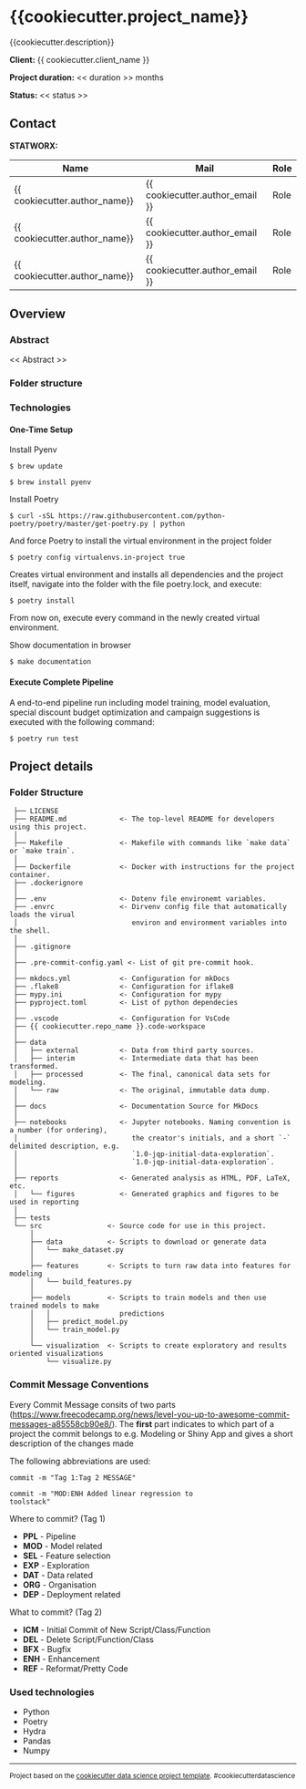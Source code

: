 {{cookiecutter.project_name}}
==============================

{{cookiecutter.description}}

**Client:** {{ cookiecutter.client_name }}

**Project duration:** << duration >> months

**Status:** << status >>

## Contact

**STATWORX:**

| Name            | Mail                         | Role                         |
| --------------- | ---------------------------- | ---------------------------- |
| {{ cookiecutter.author_name}} | {{ cookiecutter.author_email }} | Role |
| {{ cookiecutter.author_name}} | {{ cookiecutter.author_email }} | Role |
| {{ cookiecutter.author_name}} | {{ cookiecutter.author_email }} | Role |

## Overview

### Abstract

<< Abstract >>

### Folder structure


### Technologies

#### One-Time Setup

Install Pyenv

```console
$ brew update
```

```console
$ brew install pyenv
```

Install Poetry

```console
$ curl -sSL https://raw.githubusercontent.com/python-poetry/poetry/master/get-poetry.py | python
```

And force Poetry to install the virtual environment in the project folder

```console
$ poetry config virtualenvs.in-project true
```

Creates virtual environment and installs all dependencies and the project itself,
navigate into the folder with the file poetry.lock, and execute:

```console
$ poetry install
```

From now on, execute every command in the newly created virtual environment.

Show documentation in browser

```console
$ make documentation
```

#### Execute Complete Pipeline

A end-to-end pipeline run including model training, model evaluation, special discount
budget optimization and campaign suggestions is executed with the following command:

```console
$ poetry run test
```

## Project details

### **Folder Structure**

	 ├── LICENSE
	 ├── README.md             <- The top-level README for developers using this project.
	 │
	 ├── Makefile              <- Makefile with commands like `make data` or `make train`.
	 │
	 ├── Dockerfile            <- Docker with instructions for the project container.
	 ├── .dockerignore         
	 │
	 ├── .env                  <- Dotenv file environemt variables.
	 ├── .envrc                <- Dirvenv config file that automatically loads the virual 
	 │                            environ and environment variables into the shell.
	 │
	 ├── .gitignore
	 │
	 ├── .pre-commit-config.yaml <- List of git pre-commit hook.
	 │
	 ├── mkdocs.yml            <- Configuration for mkDocs
	 ├── .flake8               <- Configuration for iflake8
	 ├── mypy.ini              <- Configuration for mypy
	 ├── pyproject.toml        <- List of python dependecies
	 │
	 ├── .vscode               <- Configuration for VsCode
	 ├── {{ cookiecutter.repo_name }}.code-workspace
	 │
	 ├── data                  
	 │   ├── external          <- Data from third party sources.
	 │   ├── interim           <- Intermediate data that has been transformed.
	 │   ├── processed         <- The final, canonical data sets for modeling.
	 │   └── raw               <- The original, immutable data dump.
	 │
	 ├── docs                  <- Documentation Source for MkDocs
	 │
	 ├── notebooks             <- Jupyter notebooks. Naming convention is a number (for ordering),
	 │                            the creator's initials, and a short `-` delimited description, e.g.
	 │                            `1.0-jqp-initial-data-exploration`.
	 │                            `1.0-jqp-initial-data-exploration`.
	 │
	 ├── reports               <- Generated analysis as HTML, PDF, LaTeX, etc.
	 │   └── figures           <- Generated graphics and figures to be used in reporting
	 │
	 ├── tests
	 └── src                <- Source code for use in this project.
		 │
	     ├── data           <- Scripts to download or generate data
	     │   └── make_dataset.py
		 │
	     ├── features       <- Scripts to turn raw data into features for modeling
	     │   └── build_features.py
		 │
	     ├── models         <- Scripts to train models and then use trained models to make
		 │   │                 predictions
	     │   ├── predict_model.py
	     │   └── train_model.py
		 │
	     └── visualization  <- Scripts to create exploratory and results oriented visualizations
	         └── visualize.py


### **Commit Message Conventions**

Every Commit Message consits of two parts (<https://www.freecodecamp.org/news/level-you-up-to-awesome-commit-messages-a85558cb90e8/>).
The **first** part indicates to which part of a project the commit belongs to e.g.
Modeling or Shiny App and gives a short description of the changes made

The following abbreviations are used:

<code>commit -m  "Tag 1:Tag 2  MESSAGE"</code>

<code>commit -m "MOD:ENH Added linear regression to toolstack"</code>

Where to commit? (Tag 1)

- **PPL**   - Pipeline
- **MOD**   - Model related
- **SEL**   - Feature selection
- **EXP**   - Exploration
- **DAT**   - Data related
- **ORG**   - Organisation
- **DEP**   - Deployment related

What to commit? (Tag 2)

- **ICM** - Initial Commit of New Script/Class/Function
- **DEL** - Delete Script/Function/Class
- **BFX** - Bugfix
- **ENH** - Enhancement
- **REF** - Reformat/Pretty Code

### **Used technologies**

- Python
- Poetry
- Hydra
- Pandas
- Numpy



--------

<p><small>Project based on the <a target="_blank" href="https://drivendata.github.io/cookiecutter-data-science/">cookiecutter data science project template</a>. #cookiecutterdatascience</small></p>
